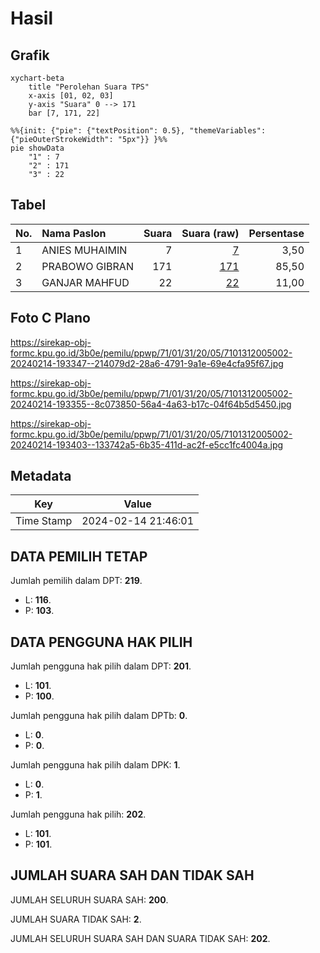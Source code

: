 # Hasil

## Grafik

```mermaid
xychart-beta
    title "Perolehan Suara TPS"
    x-axis [01, 02, 03]
    y-axis "Suara" 0 --> 171
    bar [7, 171, 22]
```

```mermaid
%%{init: {"pie": {"textPosition": 0.5}, "themeVariables": {"pieOuterStrokeWidth": "5px"}} }%%
pie showData
    "1" : 7
    "2" : 171
    "3" : 22
```

## Tabel

| No. | Nama Paslon    | Suara | Suara (raw) | Persentase |
|:--- |:-------------- | -----:| -----------:| ----------:|
| 1   | ANIES MUHAIMIN | 7     | [7][p-1]    | 3,50       |
| 2   | PRABOWO GIBRAN | 171   | [171][p-2]  | 85,50      |
| 3   | GANJAR MAHFUD  | 22    | [22][p-3]   | 11,00      |


[p-1]: https://github.com/gigit-pemilu/pemilu-2024-71-sulawesi-utara/blob/main/pilpres/hitung-suara/sub/71-sulawesi-utara/sub/01-bolaang-mongondow/sub/31-bolaang-timur/sub/2005-bantik/sub/002-tps/sub/paslon-1.txt
[p-2]: https://github.com/gigit-pemilu/pemilu-2024-71-sulawesi-utara/blob/main/pilpres/hitung-suara/sub/71-sulawesi-utara/sub/01-bolaang-mongondow/sub/31-bolaang-timur/sub/2005-bantik/sub/002-tps/sub/paslon-2.txt
[p-3]: https://github.com/gigit-pemilu/pemilu-2024-71-sulawesi-utara/blob/main/pilpres/hitung-suara/sub/71-sulawesi-utara/sub/01-bolaang-mongondow/sub/31-bolaang-timur/sub/2005-bantik/sub/002-tps/sub/paslon-3.txt

## Foto C Plano

https://sirekap-obj-formc.kpu.go.id/3b0e/pemilu/ppwp/71/01/31/20/05/7101312005002-20240214-193347--214079d2-28a6-4791-9a1e-69e4cfa95f67.jpg

https://sirekap-obj-formc.kpu.go.id/3b0e/pemilu/ppwp/71/01/31/20/05/7101312005002-20240214-193355--8c073850-56a4-4a63-b17c-04f64b5d5450.jpg

https://sirekap-obj-formc.kpu.go.id/3b0e/pemilu/ppwp/71/01/31/20/05/7101312005002-20240214-193403--133742a5-6b35-411d-ac2f-e5cc1fc4004a.jpg


## Metadata

| Key        | Value               |
| ---------- | ------------------- |
| Time Stamp | 2024-02-14 21:46:01 |


## DATA PEMILIH TETAP

Jumlah pemilih dalam DPT: **219**.
 * L: **116**.
 * P: **103**.

## DATA PENGGUNA HAK PILIH

Jumlah pengguna hak pilih dalam DPT: **201**.
 * L: **101**.
 * P: **100**.

Jumlah pengguna hak pilih dalam DPTb: **0**.
 * L: **0**.
 * P: **0**.

Jumlah pengguna hak pilih dalam DPK: **1**.
 * L: **0**.
 * P: **1**.

Jumlah pengguna hak pilih: **202**.
 * L: **101**.
 * P: **101**.

## JUMLAH SUARA SAH DAN TIDAK SAH

JUMLAH SELURUH SUARA SAH: **200**.

JUMLAH SUARA TIDAK SAH: **2**.

JUMLAH SELURUH SUARA SAH DAN SUARA TIDAK SAH: **202**.


